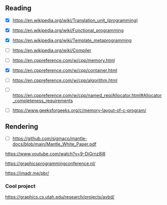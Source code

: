 ## Reading

- [x] https://en.wikipedia.org/wiki/Translation_unit_(programming) 
- [x] https://en.wikipedia.org/wiki/Functional_programming
- [x] https://en.wikipedia.org/wiki/Template_metaprogramming
- [ ] https://en.wikipedia.org/wiki/Compiler
- [ ] https://en.cppreference.com/w/cpp/memory.html
- [x] https://en.cppreference.com/w/cpp/container.html
- [ ] https://en.cppreference.com/w/cpp/algorithm.html
- [ ] https://en.cppreference.com/w/cpp/named_req/Allocator.html#Allocator_completeness_requirements
- [ ] https://www.geeksforgeeks.org/c/memory-layout-of-c-program/


## Rendering

- [ ] https://github.com/sigmaco/mantle-docs/blob/main/Mantle_White_Paper.pdf

https://www.youtube.com/watch?v=9-DiGrnz8l8

https://graphicsprogrammingconference.nl/

https://imadr.me/pbr/

### Cool project

https://graphics.cs.utah.edu/research/projects/avbd/


